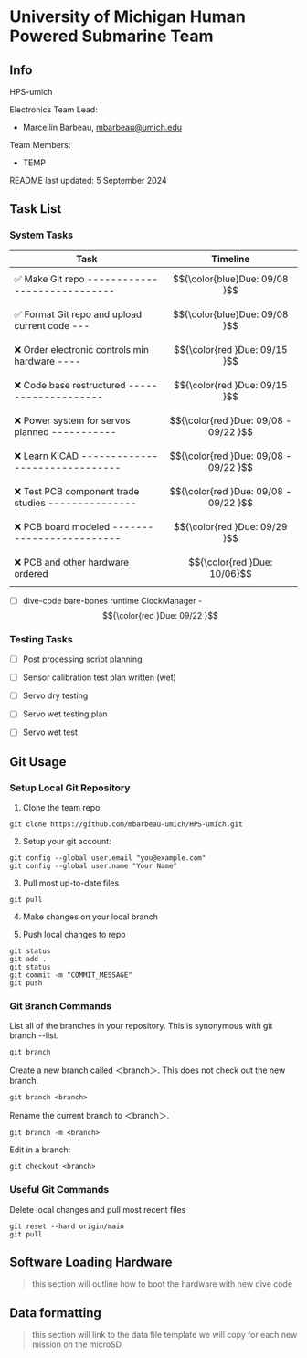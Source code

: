 # University of Michigan Human Powered Submarine Team 

## Info
HPS-umich

Electronics Team Lead: 
- Marcellin Barbeau, <mbarbeau@umich.edu>

Team Members: 
- TEMP

README last updated: 5 September 2024

## Task List
### System Tasks
| Task | Timeline |
| ---- | -------- |
| :white_check_mark: Make Git repo ----------------------------- | $${\color{blue}Due: 09/08 }$$ |	
| :white_check_mark: Format Git repo and upload current code --- | $${\color{blue}Due: 09/08 }$$ |	
|                :x: Order electronic controls min hardware ---- | $${\color{red }Due: 09/15 }$$ |	
|                :x: Code base restructured -------------------- | $${\color{red }Due: 09/15 }$$ |	
|                :x: Power system for servos planned ----------- | $${\color{red }Due: 09/08 - 09/22 }$$ |	
|                :x: Learn KiCAD ------------------------------- | $${\color{red }Due: 09/08 - 09/22 }$$ |	
|                :x: Test </li></ul> PCB component trade studies --------------- | $${\color{red }Due: 09/08 - 09/22 }$$ |	
|                :x: PCB board modeled ------------------------- | $${\color{red }Due: 09/29 }$$ |	
|                :x: PCB and other hardware ordered | $${\color{red }Due: 10/06}$$ |	

- [ ] dive-code bare-bones runtime ClockManager - $${\color{red }Due: 09/22 }$$	

### Testing Tasks
- [ ] Post processing script planning
- [ ] Sensor calibration test plan written (wet)
- [ ] Servo dry testing
- [ ] Servo wet testing plan
- [ ] Servo wet test


## Git Usage

### Setup Local Git Repository
1. Clone the team repo
```
git clone https://github.com/mbarbeau-umich/HPS-umich.git
```

2. Setup your git account:
```
git config --global user.email "you@example.com"
git config --global user.name "Your Name"
```

3. Pull most up-to-date files
```
git pull
```

4. Make changes on your local branch

5. Push local changes to repo
```
git status 
git add . 
git status
git commit -m "COMMIT_MESSAGE"
git push
```

### Git Branch Commands

List all of the branches in your repository. This is synonymous with git branch --list.
```
git branch
```

Create a new branch called ＜branch＞. This does not check out the new branch.
```
git branch <branch>
```

Rename the current branch to ＜branch＞.
```
git branch -m <branch>
```

Edit in a branch:
```
git checkout <branch>
```

### Useful Git Commands
Delete local changes and pull most recent files
```
git reset --hard origin/main
git pull
```
## Software Loading Hardware

> this section will outline how to boot the hardware with new dive code


## Data formatting

> this section will link to the data file template we will copy for each new mission on the microSD


<!-- 
"/Users/dapperdoctor22/Library/Arduino15/packages/arduino/tools/avrdude/6.3.0-arduino17/bin/avrdude" "-C/Users/dapperdoctor22/Library/Arduino15/packages/arduino/tools/avrdude/6.3.0-arduino17/etc/avrdude.conf" -v -V -patmega2560 -cwiring "-P/dev/cu.usbmodem143101" -b115200 -Uflash:r:readfile.hex:i

-D "-Uflash:w:/private/var/folders/0t/s_3p0scn1j189ct37h5fk2w00000gn/T/arduino/sketches/5D15626AD9890A31F6F5826A078A8772/sketch_sep8a.ino.hex:i"
 -->
